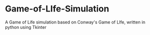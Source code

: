 # Game-of-LIfe-Simulation
A Game of Life simulation based on Conway's Game of LIfe, written in python using Tkinter
